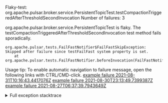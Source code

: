         
Flaky-test: org.apache.pulsar.broker.service.PersistentTopicTest.testCompactionTriggeredAfterThresholdSecondInvocation
Number of failures: 3

org.apache.pulsar.broker.service.PersistentTopicTest is flaky. The testCompactionTriggeredAfterThresholdSecondInvocation test method fails sporadically.

```
org.apache.pulsar.tests.FailFastNotifier$FailFastSkipException: Skipped after failure since testFailFast system property is set.
	at org.apache.pulsar.tests.FailFastNotifier.beforeInvocation(FailFastNotifier.java:88)

```

Usage tip: To enable automatic navigation to failure message, open the following links with CTRL/CMD-click.
[example failure 2021-08-31T10:16:43.4417076Z](https://github.com/apache/pulsar/runs/3471501156?check_suite_focus=true#step:10:2271)
[example failure 2021-08-30T23:13:49.7399387Z](https://github.com/apache/pulsar/runs/3467152431?check_suite_focus=true#step:9:1583)
[example failure 2021-08-27T06:37:39.7943649Z](https://github.com/apache/pulsar/runs/3440411059?check_suite_focus=true#step:9:3505)


<details>
<summary>Full exception stacktrace</summary>
<code><pre>
org.apache.pulsar.tests.FailFastNotifier$FailFastSkipException: Skipped after failure since testFailFast system property is set.
	at org.apache.pulsar.tests.FailFastNotifier.beforeInvocation(FailFastNotifier.java:88)

</pre></code>
</details>

